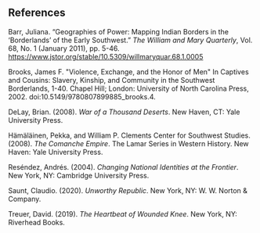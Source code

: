 ## References

Barr, Juliana. “Geographies of Power: Mapping Indian Borders in the ‘Borderlands’ of the Early Southwest.” _The William and Mary Quarterly_, Vol. 68, No. 1 (January 2011), pp. 5-46. https://www.jstor.org/stable/10.5309/willmaryquar.68.1.0005

Brooks, James F. "Violence, Exchange, and the Honor of Men" In Captives and Cousins: Slavery, Kinship, and Community in the Southwest Borderlands, 1-40. Chapel Hill; London: University of North Carolina Press, 2002. doi:10.5149/9780807899885_brooks.4.

DeLay, Brian. (2008). _War of a Thousand Deserts_. New Haven, CT: Yale University Press.

Hämäläinen, Pekka, and William P. Clements Center for Southwest Studies. (2008). _The Comanche Empire_. The Lamar Series in Western History. New Haven: Yale University Press.

Reséndez, Andrés. (2004). _Changing National Identities at the Frontier_. New York, NY: Cambridge University Press.

Saunt, Claudio. (2020). _Unworthy Republic_. New York, NY: W. W. Norton & Company.

Treuer, David. (2019). _The Heartbeat of Wounded Knee_. New York, NY: Riverhead Books.
